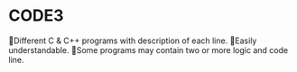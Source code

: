 # CODE3
🔸Different C & C++ programs with description of each line.
🔸Easily understandable.
🔸Some programs may contain two or more logic and code line.

